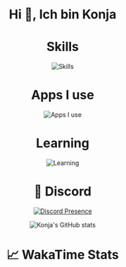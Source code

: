<h1 align="center">Hi 👋, Ich bin Konja</h1>

<div align="center">
    <h1>Skills</h1>
    <img src="https://skillicons.dev/icons?i=js,react,nodejs,html,css,nextjs,tailwind,python,github" alt="Skills" />
</div>

<div align="center">
    <h1>Apps I use</h1>
    <img src="https://skillicons.dev/icons?i=discord,github,vscode,powershell" alt="Apps I use" />
</div>

<div align="center">
    <h1>Learning</h1>
    <img src="https://skillicons.dev/icons?i=react" alt="Learning" />
</div>

<div align="center">
    <h1>💬 Discord</h1>
    <a href="https://discord.com/users/1240285268456767543">
        <img src="https://lanyard-profile-readme.vercel.app/api/1240285268456767543" alt="Discord Presence" title="Discord Presence">
    </a>
</div>

<p align="center">
  <img src="https://github-readme-stats.vercel.app/api?username=Nokohokon&show_icons=true" alt="Konja's GitHub stats" />
</p>

<div align="center">
    <h1>📈 WakaTime Stats</h1>
</div>

<!--START_SECTION:waka-->
<!--END_SECTION:waka-->

